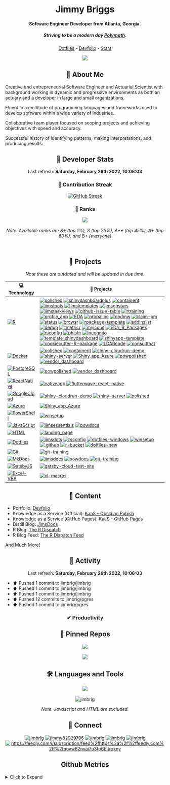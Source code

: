 <h1 align="center">Jimmy Briggs</h1>
<h4 align="center">Software Engineer Developer from Atlanta, Georgia.</h4>
<h5 align="center">Striving to be a modern day <em><strong><a href="https://en.wikipedia.org/wiki/Polymath">Polymath</strong></a>.</em></h5>

<p align="center"><a href="https://github.com/jimbrig/jimsdots">Dotfiles</a> - <a href="https://devfolio.jimbrig.com/">Devfolio</a> - <a href="https://jimbrig.github.io/awesome-stars/">Stars</a></p>

<p align="center"><a href="https://github.com/jimbrig/jimbrig/actions/workflows/all-actions.yml"><img src="https://github.com/jimbrig/jimbrig/actions/workflows/all-actions.yml/badge.svg?branch=main"></img></a></p>

<h2 align="center">🧬 About Me</h2>

Creative and entrepreneurial Software Engineer and Actuarial Scientist with background working in dynamic and progressive environments as both an actuary and a developer in large and small organizations.

Fluent in a multitude of programming languages and frameworks used to develop software within a wide variety of industries.

Collaborative team player focused on scoping projects and achieving objectives with speed and accuracy.

Successful history of identifying patterns, making interpretations, and producing results.

<h2 align="center">💪 Developer Stats</h2>

<p align="center">
  Last refresh: 
  <b>Saturday, February 26th 2022, 10:06:03</b>
</p>

<h3  align="center">📆 Contribution Streak</h3>

<p class="rich-diff-level-zero" align="center">
  <a href="https://github-readme-streak-stats.herokuapp.com/?user=jimbrig&theme=dark" rel="nofollow" class="rech-diff-level-one">
    <img src="https://github-readme-streak-stats.herokuapp.com/?user=jimbrig&theme=dark" alt="GitHub Streak" data-canonical-src="https://github-readme-streak-stats.herokuapp.com/?user=jimbrig&theme=dark" style="max-width:100%;">
   </a>
 </p>
 
 <h3  align="center">🏅 Ranks</h3>

<p align="center">
  <a href="https://github-readme-stats.vercel.app/api?username=jimbrig&count_private=true&show_icons=true&include_all_commits=true&title_color=fff&icon_color=79ff97&text_color=9f9f9f&bg_color=151515">
    <img src="http://github-readme-stats.vercel.app/api?username=jimbrig&count_private=true&show_icons=true&include_all_commits=true&title_color=fff&icon_color=79ff97&text_color=9f9f9f&bg_color=151515" />
  </a>
  <br><p align="center"><em>Note: Available ranks are S+ (top 1%), S (top 25%), A++ (top 45%), A+ (top 60%), and B+ (everyone)</em></p>
</p>
<br>

<h2 align="center">🏁 Projects</h2>
<p align="center"><em>Note these are outdated and will be updated in due time.</em></p>

<!-- START OF PROFILE STACK, DO NOT REMOVE -->
| 💻 **Technology** | 🚀 **Projects** |
|-|-|
| [![R](https://img.shields.io/static/v1?label=&message=R&color=276DC3&logo=r&logoColor=white)](https://www.r-project.org/) | [![polished](https://img.shields.io/static/v1?label=&message=polished&color=000605&logo=github&logoColor=white&labelColor=000605)](https://github.com/tychobra/polished) [![shinydashboardplus](https://img.shields.io/static/v1?label=&message=shinydashboardplus&color=000605&logo=github&logoColor=white&labelColor=000605)](https://github.com/rinterface/shinydashboardplus) [![containerit](https://img.shields.io/static/v1?label=&message=containerit&color=000605&logo=github&logoColor=white&labelColor=000605)](https://github.com/o2r-project/containerit) [![jimstools](https://img.shields.io/static/v1?label=&message=jimstools&color=000605&logo=github&logoColor=white&labelColor=000605)](https://github.com/jimbrig/jimstools) [![jimstemplates](https://img.shields.io/static/v1?label=&message=jimstemplates&color=000605&logo=github&logoColor=white&labelColor=000605)](https://github.com/jimbrig/jimstemplates) [![jimsghstars](https://img.shields.io/static/v1?label=&message=jimsghstars&color=000605&logo=github&logoColor=white&labelColor=000605)](https://github.com/jimbrig/jimsghstars) [![jimstaskviews](https://img.shields.io/static/v1?label=&message=jimstaskviews&color=000605&logo=github&logoColor=white&labelColor=000605)](https://github.com/jimbrig/jimstaskviews) [![github-issue-table](https://img.shields.io/static/v1?label=&message=github-issue-table&color=000605&logo=github&logoColor=white&labelColor=000605)](https://github.com/jimbrig/github-issue-table) [![rtraining](https://img.shields.io/static/v1?label=&message=rtraining&color=000605&logo=github&logoColor=white&labelColor=000605)](https://github.com/jimbrig/rtraining) [![profile_app](https://img.shields.io/static/v1?label=&message=profile_app&color=000605&logo=github&logoColor=white&labelColor=000605)](https://github.com/jimbrig/profile_app) [![EDA](https://img.shields.io/static/v1?label=&message=EDA&color=000605&logo=github&logoColor=white&labelColor=000605)](https://github.com/jimbrig/EDA) [![propalloc](https://img.shields.io/static/v1?label=&message=propalloc&color=000605&logo=github&logoColor=white&labelColor=000605)](https://github.com/jimbrig/propalloc) [![codmw](https://img.shields.io/static/v1?label=&message=codmw&color=000605&logo=github&logoColor=white&labelColor=000605)](https://github.com/jimbrig/codmw) [![claim-pm](https://img.shields.io/static/v1?label=&message=claim-pm&color=000605&logo=github&logoColor=white&labelColor=000605)](https://github.com/jimbrig/claim-pm) [![status](https://img.shields.io/static/v1?label=&message=status&color=000605&logo=github&logoColor=white&labelColor=000605)](https://github.com/jimbrig/status) [![browsr](https://img.shields.io/static/v1?label=&message=browsr&color=000605&logo=github&logoColor=white&labelColor=000605)](https://github.com/jimbrig/browsr) [![rpackage-template](https://img.shields.io/static/v1?label=&message=rpackage-template&color=000605&logo=github&logoColor=white&labelColor=000605)](https://github.com/jimbrig/rpackage-template) [![addinslist](https://img.shields.io/static/v1?label=&message=addinslist&color=000605&logo=github&logoColor=white&labelColor=000605)](https://github.com/jimbrig/addinslist) [![dedup](https://img.shields.io/static/v1?label=&message=dedup&color=000605&logo=github&logoColor=white&labelColor=000605)](https://github.com/jimbrig/dedup) [![tmetricr](https://img.shields.io/static/v1?label=&message=tmetricr&color=000605&logo=github&logoColor=white&labelColor=000605)](https://github.com/jimbrig/tmetricr) [![myicons](https://img.shields.io/static/v1?label=&message=myicons&color=000605&logo=github&logoColor=white&labelColor=000605)](https://github.com/jimbrig/myicons) [![EDA_R_Packages](https://img.shields.io/static/v1?label=&message=EDA_R_Packages&color=000605&logo=github&logoColor=white&labelColor=000605)](https://github.com/jimbrig/EDA_R_Packages) [![rsconfig](https://img.shields.io/static/v1?label=&message=rsconfig&color=000605&logo=github&logoColor=white&labelColor=000605)](https://github.com/jimbrig/rsconfig) [![phishr](https://img.shields.io/static/v1?label=&message=phishr&color=000605&logo=github&logoColor=white&labelColor=000605)](https://github.com/jimbrig/phishr) [![incognito](https://img.shields.io/static/v1?label=&message=incognito&color=000605&logo=github&logoColor=white&labelColor=000605)](https://github.com/jimbrig/incognito) [![template_shinydashboard](https://img.shields.io/static/v1?label=&message=template_shinydashboard&color=000605&logo=github&logoColor=white&labelColor=000605)](https://github.com/jimbrig/template_shinydashboard) [![shinyapp-template](https://img.shields.io/static/v1?label=&message=shinyapp-template&color=000605&logo=github&logoColor=white&labelColor=000605)](https://github.com/jimbrig/shinyapp-template) [![cookiecutter-R-package](https://img.shields.io/static/v1?label=&message=cookiecutter-R-package&color=000605&logo=github&logoColor=white&labelColor=000605)](https://github.com/jimbrig/cookiecutter-R-package) [![LDARcode](https://img.shields.io/static/v1?label=&message=LDARcode&color=000605&logo=github&logoColor=white&labelColor=000605)](https://github.com/jimbrig/LDARcode) [![consultthat](https://img.shields.io/static/v1?label=&message=consultthat&color=000605&logo=github&logoColor=white&labelColor=000605)](https://github.com/jimbrig/consultthat) |
| [![Docker](https://img.shields.io/static/v1?label=&message=Docker&color=2496ED&logo=docker&logoColor=white)](https://www.docker.com/) | [![polished](https://img.shields.io/static/v1?label=&message=polished&color=000605&logo=github&logoColor=white&labelColor=000605)](https://github.com/tychobra/polished) [![containerit](https://img.shields.io/static/v1?label=&message=containerit&color=000605&logo=github&logoColor=white&labelColor=000605)](https://github.com/o2r-project/containerit) [![shiny-cloudrun-demo](https://img.shields.io/static/v1?label=&message=shiny-cloudrun-demo&color=000605&logo=github&logoColor=white&labelColor=000605)](https://github.com/jimbrig/shiny-cloudrun-demo) [![shiny-server](https://img.shields.io/static/v1?label=&message=shiny-server&color=000605&logo=github&logoColor=white&labelColor=000605)](https://github.com/jimbrig/shiny-server) [![Shiny_app_Azure](https://img.shields.io/static/v1?label=&message=Shiny_app_Azure&color=000605&logo=github&logoColor=white&labelColor=000605)](https://github.com/jimbrig/Shiny_app_Azure) [![powpolished](https://img.shields.io/static/v1?label=&message=powpolished&color=000605&logo=github&logoColor=white&labelColor=000605)](https://github.com/powwater/powpolished) [![vendor_dashboard](https://img.shields.io/static/v1?label=&message=vendor_dashboard&color=000605&logo=github&logoColor=white&labelColor=000605)](https://github.com/powwater/vendor_dashboard) |
| [![PostgreSQL](https://img.shields.io/static/v1?label=&message=PostgreSQL&color=336791&logo=postgresql&logoColor=white)](https://postgres.org) | [![powpolished](https://img.shields.io/static/v1?label=&message=powpolished&color=000605&logo=github&logoColor=white&labelColor=000605)](https://github.com/powwater/powpolished) [![vendor_dashboard](https://img.shields.io/static/v1?label=&message=vendor_dashboard&color=000605&logo=github&logoColor=white&labelColor=000605)](https://github.com/powwater/vendor_dashboard) |
| [![ReactNative](https://img.shields.io/static/v1?label=&message=ReactNative&color=61DAFB&logo=react&logoColor=white)](https://reactnative.com/) | [![nativeapp](https://img.shields.io/static/v1?label=&message=nativeapp&color=000605&logo=github&logoColor=white&labelColor=000605)](https://github.com/jimbrig/nativeapp) [![flutterwave-react-native](https://img.shields.io/static/v1?label=&message=flutterwave-react-native&color=000605&logo=github&logoColor=white&labelColor=000605)](https://github.com/powwater/flutterwave-react-native) |
| [![GoogleCloud](https://img.shields.io/static/v1?label=&message=GoogleCloud&color=4285F4&logo=google%20cloud&logoColor=white)](https://cloud.google.com/) | [![shiny-cloudrun-demo](https://img.shields.io/static/v1?label=&message=shiny-cloudrun-demo&color=000605&logo=github&logoColor=white&labelColor=000605)](https://github.com/jimbrig/shiny-cloudrun-demo) [![shiny-server](https://img.shields.io/static/v1?label=&message=shiny-server&color=000605&logo=github&logoColor=white&labelColor=000605)](https://github.com/jimbrig/shiny-server) [![polished](https://img.shields.io/static/v1?label=&message=polished&color=000605&logo=github&logoColor=white&labelColor=000605)](https://github.com/tychobra/polished) |
| [![Azure](https://img.shields.io/static/v1?label=&message=Azure&color=0089D6&logo=microsoft%20azure&logoColor=white)](https://azure.microsoft.com/en-us/) | [![Shiny_app_Azure](https://img.shields.io/static/v1?label=&message=Shiny_app_Azure&color=000605&logo=github&logoColor=white&labelColor=000605)](https://github.com/jimbrig/Shiny_app_Azure) |
| [![PowerShell](https://img.shields.io/static/v1?label=&message=PowerShell&color=5391FE&logo=powershell&logoColor=white)](https://docs.microsoft.com/en-us/powershell/) | [![winsetup](https://img.shields.io/static/v1?label=&message=winsetup&color=000605&logo=github&logoColor=white&labelColor=000605)](https://github.com/jimbrig/winsetup) |
| [![JavaScript](https://img.shields.io/static/v1?label=&message=JavaScript&color=F7DF1E&logo=javascript&logoColor=white)](https://javascript.com) | [![jimsessentials](https://img.shields.io/static/v1?label=&message=jimsessentials&color=000605&logo=github&logoColor=white&labelColor=000605)](https://github.com/jimbrig/jimsessentials) [![powdocs](https://img.shields.io/static/v1?label=&message=powdocs&color=000605&logo=github&logoColor=white&labelColor=000605)](https://github.com/powwater/powdocs) |
| [![HTML](https://img.shields.io/static/v1?label=&message=HTML&color=E34F26&logo=html5&logoColor=white)](https://www.w3schools.com/html/) | [![landing_page](https://img.shields.io/static/v1?label=&message=landing_page&color=000605&logo=github&logoColor=white&labelColor=000605)](https://github.com/powwater/landing_page) |
| [![Dotfiles](https://img.shields.io/static/v1?label=&message=Dotfiles&color=4D4D4D&logo=windows%20terminal&logoColor=white)](https://docs.microsoft.com/en-us/windows/dev-environment/overview) | [![jimsdots](https://img.shields.io/static/v1?label=&message=jimsdots&color=000605&logo=github&logoColor=white&labelColor=000605)](https://github.com/jimbrig/jimsdots) [![rsconfig](https://img.shields.io/static/v1?label=&message=rsconfig&color=000605&logo=github&logoColor=white&labelColor=000605)](https://github.com/jimbrig/rsconfig) [![dotfiles-windows](https://img.shields.io/static/v1?label=&message=dotfiles-windows&color=000605&logo=github&logoColor=white&labelColor=000605)](https://github.com/jimbrig/dotfiles-windows) [![winsetup](https://img.shields.io/static/v1?label=&message=winsetup&color=000605&logo=github&logoColor=white&labelColor=000605)](https://github.com/jimbrig/winsetup) [![.github](https://img.shields.io/static/v1?label=&message=.github&color=000605&logo=github&logoColor=white&labelColor=000605)](https://github.com/jimbrig/.github) [![r-bucket](https://img.shields.io/static/v1?label=&message=r-bucket&color=000605&logo=github&logoColor=white&labelColor=000605)](https://github.com/jimbrig/r-bucket) [![dotfiles-new](https://img.shields.io/static/v1?label=&message=dotfiles-new&color=000605&logo=github&logoColor=white&labelColor=000605)](https://github.com/jimbrig/dotfiles-new) |
| [![Git](https://img.shields.io/static/v1?label=&message=Git&color=F05032&logo=git&logoColor=white)](https://git-scm.com/) | [![git-training](https://img.shields.io/static/v1?label=&message=git-training&color=000605&logo=github&logoColor=white&labelColor=000605)](https://github.com/jimbrig/git-training) |
| [![MkDocs](https://img.shields.io/static/v1?label=&message=MkDocs&color=000000&logo=markdown&logoColor=white)](https://www.mkdocs.org/) | [![jimsdocs](https://img.shields.io/static/v1?label=&message=jimsdocs&color=000605&logo=github&logoColor=white&labelColor=000605)](https://github.com/jimbrig/jimsdocs) [![powdocs](https://img.shields.io/static/v1?label=&message=powdocs&color=000605&logo=github&logoColor=white&labelColor=000605)](https://github.com/powwater/powdocs) [![git-training](https://img.shields.io/static/v1?label=&message=git-training&color=000605&logo=github&logoColor=white&labelColor=000605)](https://github.com/jimbrig/git-training) |
| [![GatsbyJS](https://img.shields.io/static/v1?label=&message=GatsbyJS&color=663399&logo=gatsby&logoColor=white)](https://www.gatsbyjs.com/) | [![gatsby-cloud-test-site](https://img.shields.io/static/v1?label=&message=gatsby-cloud-test-site&color=000605&logo=github&logoColor=white&labelColor=000605)](https://github.com/jimbrig/gatsby-cloud-test-site) |
| [![Excel-VBA](https://img.shields.io/static/v1?label=&message=Excel-VBA&color=217346&logo=microsoft%20excel&logoColor=white)](excel.com) | [![xl-macros](https://img.shields.io/static/v1?label=&message=xl-macros&color=000605&logo=github&logoColor=white&labelColor=000605)](https://github.com/jimbrig/xl-macros) |
<!-- END OF PROFILE STACK, DO NOT REMOVE -->

<h2 align="center">📃 Content</h2>

- Portfolio: [Devfolio](https://devfolio.jimbrig.com)
- Knowledge as a Service (Official): [KaaS - Obsidian Pubish](https://publish.obsidian.md/kaas/) 
- Knowledge as a Service (GitHub Pages): [KaaS - GitHub Pages](https://kaas.jimbrig.com/)  
- Distill Blog: [JimsDocs](https://jimbrig.github.io/jimsdocs/)
- R Blog: [The R Dispatch](https://therdispatch.jimbrig.com/) 
- R Blog Feed: [The R Dispatch Feed](https://feedly.com/i/subscription/feed%2Fhttps%3A%2F%2Ffeedly.com%2Ff%2FqOVW62nvaI7U3Fp6BLtRqKnY)

And Much More!

<!-- BLOG-POST-LIST:START -->
<!--FEED:{"rows": 5, "select": ["feed"], "raw": true, "title": true }-->
<!-- BLOG-POST-LIST:END -->

<h2 align="center">💼 Activity</h2>

<p align="center">
  Last refresh: 
  <b>Saturday, February 26th 2022, 10:06:03</b>
</p>

* ⬆️ Pushed 1 commit to jimbrig/jimbrig
* ⬆️ Pushed 1 commit to jimbrig/jimbrig
* ⬆️ Pushed 1 commit to jimbrig/jimbrig
* ⬆️ Pushed 12 commits to jimbrig/pgres
* ⬆️ Pushed 1 commit to jimbrig/pgres

<h3 align="center">✔ Productivity</h3>

<!-- TODO-IST:START -->
<!-- TODO-IST:END -->

<h2 align="center">📌 Pinned Repos</h2>

<p align="center">
 <a href="https://github.com/jimbrig/jimsdots">
   <img src="https://github-readme-stats.vercel.app/api/pin/?username=jimbrig&repo=jimsdots">
 </a>
</p>

<p align="center">
 <a href="https://github.com/jimbrig/jimstools">
   <img src="https://github-readme-stats.vercel.app/api/pin/?username=jimbrig&repo=jimstools">
 </a>
</p>

<h2 align="center">🛠 Languages and Tools</h2>
<p align="center"><a href="https://stackshare.io/jimbrig2011/r-development"><img src="http://img.shields.io/badge/tech-stack-0690fa.svg?style=flat"/></a></p>

<p align="center"><img src="https://github-readme-stats.vercel.app/api/top-langs?username=jimbrig&show_icons=true&locale=en&hide=html,javascript" alt="jimbrig" /></p>
<p align="center"><em>Note: Javascript and HTML are excluded.</em></p>

<h2 align="center">📢 Connect</h2>

<p align="center">
<a href="https://dev.to/jimbrig" target="blank"><img align="center" src="https://cdn.jsdelivr.net/npm/simple-icons@3.0.1/icons/dev-dot-to.svg" alt="jimbrig" height="30" width="40" /></a>
<a href="https://twitter.com/jimmy82929796" target="blank"><img align="center" src="https://cdn.jsdelivr.net/npm/simple-icons@3.0.1/icons/twitter.svg" alt="jimmy82929796" height="30" width="40" /></a>
<a href="https://linkedin.com/in/jimbrig" target="blank"><img align="center" src="https://cdn.jsdelivr.net/npm/simple-icons@3.0.1/icons/linkedin.svg" alt="jimbrig" height="30" width="40" /></a>
<a href="https://stackoverflow.com/users/jimbrig" target="blank"><img align="center" src="https://cdn.jsdelivr.net/npm/simple-icons@3.0.1/icons/stackoverflow.svg" alt="jimbrig" height="30" width="40" /></a>
<a href="https://medium.com/jimbrig" target="blank"><img align="center" src="https://cdn.jsdelivr.net/npm/simple-icons@3.0.1/icons/medium.svg" alt="jimbrig" height="30" width="40" /></a>
<a href="/https://feedly.com/i/subscription/feed%2fhttps%3a%2f%2ffeedly.com%2ff%2fqovw62nvai7u3fp6bltrqkny" target="blank"><img align="center" src="https://cdn.jsdelivr.net/npm/simple-icons@3.0.1/icons/rss.svg" alt="https://feedly.com/i/subscription/feed%2fhttps%3a%2f%2ffeedly.com%2ff%2fqovw62nvai7u3fp6bltrqkny" height="30" width="40" /></a>
</p>

<h2 align="center">Github Metrics</h2>

<details><summary>Click to Expand</summary>
  <p align="center">
    <a href="#" target="blank"><img align="center" src="github-metrics.svg" /></a>
  </p>
</details>

